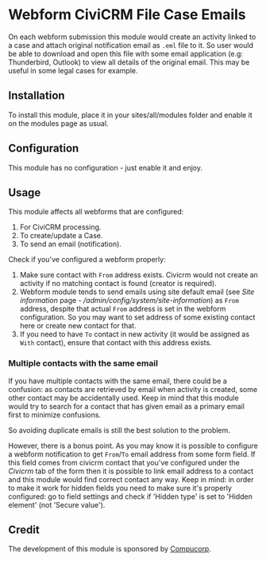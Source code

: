 # Webform CiviCRM File Case Emails

On each webform submission this module would create an activity linked to a case
and attach original notification email as `.eml` file to it. So user would be
able to download and open this file with some email application
(e.g: Thunderbird, Outlook) to view all details of the original email. This may
be useful in some legal cases for example.

## Installation

To install this module, place it in your sites/all/modules folder and enable it
on the modules page as usual.

## Configuration

This module has no configuration - just enable it and enjoy.

## Usage

This module affects all webforms that are configured:
1. For CiviCRM processing.
1. To create/update a Case.
1. To send an email (notification).

Check if you've configured a webform properly:
1. Make sure contact with `From` address exists. Civicrm would not create
an activity if no matching contact is found (creator is required).
1. Webform module tends to send emails using site default email (see *Site
information* page - */admin/config/system/site-information*) as `From` address,
despite that actual `From` address is set in the webform configuration. So you
may want to set address of some existing contact here or create new contact
for that.
1. If you need to have `To` contact in new activity (it would be assigned as
`With` contact), ensure that contact with this address exists.

### Multiple contacts with the same email

If you have multiple contacts with the same email, there could be a confusion:
as contacts are retrieved by email when activity is created, some other contact
may be accidentally used. Keep in mind that this module would try to search for
a contact that has given email as a primary email first to minimize confusions.

So avoiding duplicate emails is still the best solution to the problem.

However, there is a bonus point. As you may know it is possible to configure
a webform notification to get `From`/`To` email address from some form field.
If this field comes from civicrm contact that you've configured under the
*Civicrm* tab of the form then it is possible to link email address to a contact
and this module would find correct contact any way.
Keep in mind: in order to make it work for hidden fields you need to make
sure it's properly configured: go to field settings and check if 'Hidden type'
is set to 'Hidden element' (not 'Secure value').

## Credit

The development of this module is sponsored
by [Compucorp](https://www.compucorp.co.uk/).
